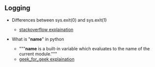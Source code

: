 ## Logging


- Differences between sys.exit(0) and sys.exit(1)
    - [stackoverflow explaination](https://stackoverflow.com/questions/9426045/difference-between-exit0-and-exit1-in-python)

- What is "__name__" in python
    - """__name__ is a built-in variable which evaluates to the name of the current module."""
    - [geek_for_geek explaination](https://www.geeksforgeeks.org/__name__-special-variable-python/)
